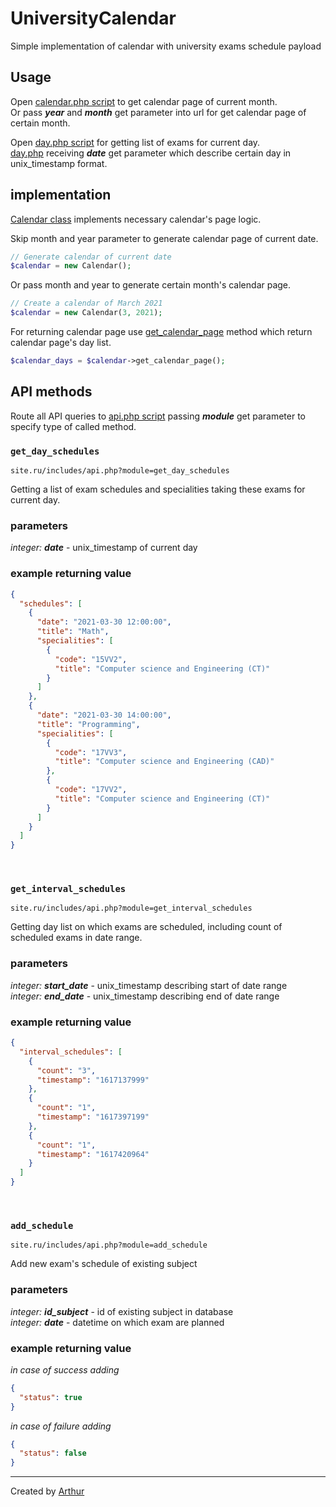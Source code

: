 # UniversityCalendar

Simple implementation of calendar with university exams schedule payload

## Usage

Open [calendar.php script](calendar.php) to get calendar page of current month. <br/>
Or pass ***year*** and ***month*** get parameter into url for get calendar page of certain month.

Open [day.php script](day.php) for getting list of exams for current day. <br/>
[day.php](day.php) receiving ***date*** get parameter which describe certain day in unix_timestamp format.

## implementation

[Calendar class](includes/Calendar.php) implements necessary calendar's page logic.

Skip month and year parameter to generate calendar page of current date.

```php
// Generate calendar of current date
$calendar = new Calendar();
```

Or pass month and year to generate certain month's calendar page.

```php
// Create a calendar of March 2021
$calendar = new Calendar(3, 2021);
```

For returning calendar page use [get_calendar_page](includes/Calendar.php#L88-L117) method which return calendar page's day list.

```php
$calendar_days = $calendar->get_calendar_page();
```

## API methods

Route all API queries to [api.php script](includes/api.php) passing ***module*** get parameter to specify type of called method.
</br>

### `get_day_schedules`
`site.ru/includes/api.php?module=get_day_schedules`

Getting a list of exam schedules and specialities taking these exams for current day.

### parameters
*integer:* ***date*** - unix_timestamp of current day

### example returning value
```json
{
  "schedules": [
    {
      "date": "2021-03-30 12:00:00",
      "title": "Math",
      "specialities": [
        {
          "code": "15VV2",
          "title": "Computer science and Engineering (CT)"
        }
      ]
    },
    {
      "date": "2021-03-30 14:00:00",
      "title": "Programming",
      "specialities": [
        {
          "code": "17VV3",
          "title": "Computer science and Engineering (CAD)"
        },
        {
          "code": "17VV2",
          "title": "Computer science and Engineering (CT)"
        }
      ]
    }
  ]
}
```
</br>

### `get_interval_schedules`
`site.ru/includes/api.php?module=get_interval_schedules`

Getting day list on which exams are scheduled, including count of scheduled exams in date range.

### parameters
*integer:* ***start_date*** - unix_timestamp describing start of date range</br>
*integer:* ***end_date*** - unix_timestamp describing end of date range

### example returning value

```json
{
  "interval_schedules": [
    {
      "count": "3",
      "timestamp": "1617137999"
    },
    {
      "count": "1",
      "timestamp": "1617397199"
    },
    {
      "count": "1",
      "timestamp": "1617420964"
    }
  ]
}
```
</br>

### `add_schedule`
`site.ru/includes/api.php?module=add_schedule`

Add new exam's schedule of existing subject

### parameters
*integer:* ***id_subject*** - id of existing subject in database</br>
*integer:* ***date*** - datetime on which exam are planned

### example returning value
*in case of success adding*
```json
{
  "status": true
}
```
*in case of failure adding*
```json
{
  "status": false
}
```
<hr>

Created by [Arthur](https://vk.com/id150530376)

